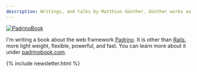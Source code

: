 ```yaml
---
description: Writings, and talks by Matthias Günther. Günther works as a developer and agile coach at MyHammer, loves painting Warhammer figures, writing, giving talks, and enjoys making cakes.
---
```


<a href="https://www.softcover.io/books/fd219c19/padrinobook" title="PadrinoBook" class="center" target="_blank"><img class="padrino" src="https://farm8.staticflickr.com/7016/13441187154_58d220c784_o_d.png" alt="PadrinoBook"/></a>


I'm writing a book about the web framework [Padrino](http://www.padrinorb.com/).  It is other than [Rails](http://rubyonrails.org/), more light weight, flexible, powerful, and fast. You can learn more about it under [padrinobook.com](http://padrinobook.com).

{% include newsletter.html %}

<!--
<div class="ui-progress-bar ui-container" id="progress_bar">
  <div class="ui-progress" style="width: 25%;">
    <span class="ui-label">
      Book status: <b class="value">25%</b>
    </span>
  </div>
</div>
-->

